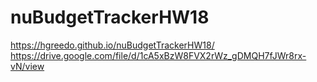# nuBudgetTrackerHW18
https://hgreedo.github.io/nuBudgetTrackerHW18/
https://drive.google.com/file/d/1cA5xBzW8FVX2rWz_gDMQH7fJWr8rx-vN/view
